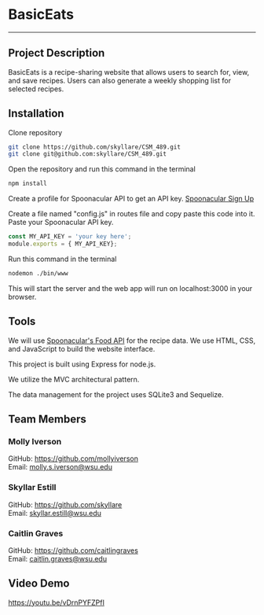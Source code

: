# BasicEats
***
## Project Description
BasicEats is a recipe-sharing website that allows users to search for, view, and save recipes. Users can also generate a weekly shopping list for selected recipes.

## Installation

Clone repository
```bash
git clone https://github.com/skyllare/CSM_489.git
git clone git@github.com:skyllare/CSM_489.git
```
Open the repository and run this command in the terminal
```bash
npm install
```

Create  a profile for Spoonacular API to get an API key. 
[Spoonacular Sign Up](https://spoonacular.com/food-api/console#Dashboard)

Create a file named "config.js" in routes file and copy paste this code into it. Paste your Spoonacular API key.
```javascript
const MY_API_KEY = 'your key here';
module.exports = { MY_API_KEY};
```
Run this command in the terminal
```bash
nodemon ./bin/www
```
This will start the server and the web app will run on localhost:3000 in  your browser.
## Tools
We will use [Spoonacular's Food API](https://spoonacular.com/food-api) for the recipe data. We use HTML, CSS, and JavaScript to build the website interface.

This project is built using Express for node.js.

We utilize the MVC architectural pattern.

The data management for the project uses SQLite3 and Sequelize.

## Team Members
### Molly Iverson
GitHub: https://github.com/mollyiverson <br>
Email: molly.s.iverson@wsu.edu

### Skyllar Estill 
GitHub: https://github.com/skyllare <br>
Email: skyllar.estill@wsu.edu

### Caitlin Graves
GitHub: https://github.com/caitlingraves <br>
Email: caitlin.graves@wsu.edu

## Video Demo
https://youtu.be/vDrnPYFZPfI
